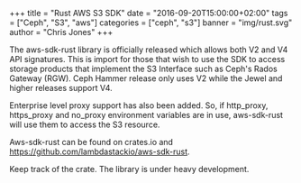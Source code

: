 +++
title = "Rust AWS S3 SDK"
date = "2016-09-20T15:00:00+02:00"
tags = ["Ceph", "S3", "aws"]
categories = ["ceph", "s3"]
banner = "img/rust.svg"
author = "Chris Jones"
+++

The aws-sdk-rust library is officially released which allows both V2 and V4 API signatures. This is import for those that wish to use the SDK to access storage products that implement the S3 Interface such as Ceph's Rados Gateway (RGW). Ceph Hammer release only uses V2 while the Jewel and higher releases support V4.

Enterprise level proxy support has also been added. So, if http_proxy, https_proxy and no_proxy environment variables are in use, aws-sdk-rust will use them to access the S3 resource.

Aws-sdk-rust can be found on crates.io and https://github.com/lambdastackio/aws-sdk-rust.

Keep track of the crate. The library is under heavy development.
